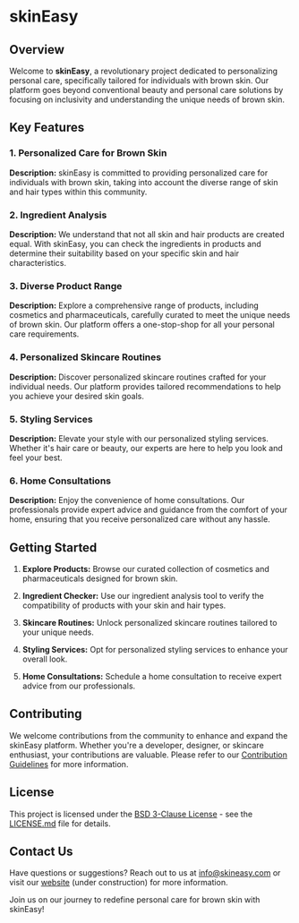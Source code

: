 # skinEasy

## Overview

Welcome to **skinEasy**, a revolutionary project dedicated to personalizing personal care, specifically tailored for individuals with brown skin. Our platform goes beyond conventional beauty and personal care solutions by focusing on inclusivity and understanding the unique needs of brown skin.

## Key Features

### 1. Personalized Care for Brown Skin

**Description:** skinEasy is committed to providing personalized care for individuals with brown skin, taking into account the diverse range of skin and hair types within this community.

### 2. Ingredient Analysis

**Description:** We understand that not all skin and hair products are created equal. With skinEasy, you can check the ingredients in products and determine their suitability based on your specific skin and hair characteristics.

### 3. Diverse Product Range

**Description:** Explore a comprehensive range of products, including cosmetics and pharmaceuticals, carefully curated to meet the unique needs of brown skin. Our platform offers a one-stop-shop for all your personal care requirements.

### 4. Personalized Skincare Routines

**Description:** Discover personalized skincare routines crafted for your individual needs. Our platform provides tailored recommendations to help you achieve your desired skin goals.

### 5. Styling Services

**Description:** Elevate your style with our personalized styling services. Whether it's hair care or beauty, our experts are here to help you look and feel your best.

### 6. Home Consultations

**Description:** Enjoy the convenience of home consultations. Our professionals provide expert advice and guidance from the comfort of your home, ensuring that you receive personalized care without any hassle.

## Getting Started

1. **Explore Products:** Browse our curated collection of cosmetics and pharmaceuticals designed for brown skin.

2. **Ingredient Checker:** Use our ingredient analysis tool to verify the compatibility of products with your skin and hair types.

3. **Skincare Routines:** Unlock personalized skincare routines tailored to your unique needs.

4. **Styling Services:** Opt for personalized styling services to enhance your overall look.

5. **Home Consultations:** Schedule a home consultation to receive expert advice from our professionals.

## Contributing

We welcome contributions from the community to enhance and expand the skinEasy platform. Whether you're a developer, designer, or skincare enthusiast, your contributions are valuable. Please refer to our [Contribution Guidelines](CONTRIBUTING.md) for more information.

## License

This project is licensed under the [BSD 3-Clause License](LICENSE.md) - see the [LICENSE.md](LICENSE.md) file for details.

## Contact Us

Have questions or suggestions? Reach out to us at [info@skineasy.com](mailto:info@skineasy.com) or visit our [website](https://www.skineasy.com) (under construction) for more information.

Join us on our journey to redefine personal care for brown skin with skinEasy!
